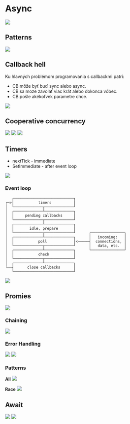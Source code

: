 # Async
![](images/08-async-parallel-concurrency.png)

## Patterns
![](images/08-async-patterns.png)

## Callback hell
Ku hlavných problémom programovania s callbackmi patrí:
- CB môže byť buď sync alebo async.
- CB sa moze zavolať viac krát alebo dokonca vôbec.
- CB pošle akékoľvek parametre chce.

![](images/08-callback-hell.png)

## Cooperative concurrency
![](images/08-cooperative-concurrency.png)
![](images/08-cooperative-concurrency1.png)
![](images/08-cooperative-concurrency-demo.png)

## Timers
- nextTick - immediate
- SetImmediate - after event loop

![](images/08-timers.png)

### Event loop
```
   ┌───────────────────────────┐
┌─>│           timers          │
│  └─────────────┬─────────────┘
│  ┌─────────────┴─────────────┐
│  │     pending callbacks     │
│  └─────────────┬─────────────┘
│  ┌─────────────┴─────────────┐
│  │       idle, prepare       │
│  └─────────────┬─────────────┘      ┌───────────────┐
│  ┌─────────────┴─────────────┐      │   incoming:   │
│  │           poll            │<─────┤  connections, │
│  └─────────────┬─────────────┘      │   data, etc.  │
│  ┌─────────────┴─────────────┐      └───────────────┘
│  │           check           │
│  └─────────────┬─────────────┘
│  ┌─────────────┴─────────────┐
└──┤      close callbacks      │
   └───────────────────────────┘
```
![](images/08-timers-next-tick.png)

## Promies
![](images/08-promises-api.png)

### Chaining
![](images/08-promises-chaining.png)

### Error Handling
![](images/08-promises-then-catch.png)
![](images/08-promises-then-finally.png)

### Patterns

**All**
![](images/08-promise-all.png)

**Race**
![](images/08-promise-race.png)

## Await
![](images/08-await.png)
![](images/08-await-demo.png)
